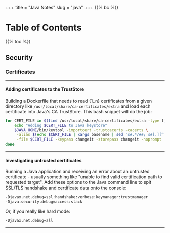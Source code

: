 +++
title = "Java Notes"
slug = "java"
+++
{{% bc %}}

# Table of Contents
{{% toc %}}


## Security
### Certificates
---
#### Adding certificates to the TrustStore
Building a Dockerfile that needs to read {1..n} certificates from a given directory like `/usr/local/share/ca-certificates/extra` and load each certificate into Java's CA TrustStore.  This bash snippet will do the job:

```bash
for CERT_FILE in $(find /usr/local/share/ca-certificates/extra -type f); do
    echo "Adding $CERT_FILE to Java keystore"
    $JAVA_HOME/bin/keytool -importcert -trustcacerts -cacerts \
     -alias $(echo $CERT_FILE | xargs basename | sed 's#.*/##; s#[.][^.]*$##') \
     -file $CERT_FILE -keypass changeit -storepass changeit -noprompt
done
```
---
#### Investigating untrusted certificates
Running a Java application and receiving an error about an untrusted certificate - usually something like "unable to find valid certification path to requested target".  Add these options to the Java command line to spit SSL/TLS handshake and certificate data onto the console:
```bash
-Djavax.net.debug=ssl:handshake:verbose:keymanager:trustmanager
-Djava.security.debug=access:stack
```
Or, if you really like hard mode:
```bash
-Djavax.net.debug=all
```
---